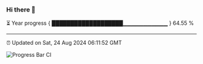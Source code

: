 ### Hi there 👋

⏳ Year progress { ███████████████████▁▁▁▁▁▁▁▁▁▁▁ } 64.55 %

---

⏰ Updated on Sat, 24 Aug 2024 06:11:52 GMT

![Progress Bar CI](https://github.com/Shyam-Makwana/GitHub-Actions-Demo/workflows/Progress%20Bar%20CI/badge.svg)
